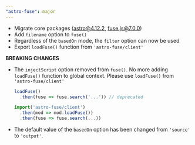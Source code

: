 ```yaml
---
"astro-fuse": major
---
```


- Migrate core packages (astro@4.12.2, fuse.js@7.0.0)
- Add `filename` option to `fuse()`
- Regardless of the `basedOn` mode, the `filter` option can now be used
- Export `loadFuse()` function from `'astro-fuse/client'`

**BREAKING CHANGES**

- The `injectScript` option removed from `fuse()`. No more adding `loadFuse()` function to global context. Please use `loadFuse()` from `'astro-fuse/client'`

  ```ts
  loadFuse()
    .then(fuse => fuse.search('...')) // deprecated

  import('astro-fuse/client')
    .then(mod => mod.loadFuse())
    .then(fuse => fuse.search(...))
  ```

- The default value of the `basedOn` option has been changed from `'source'` to `'output'`.
